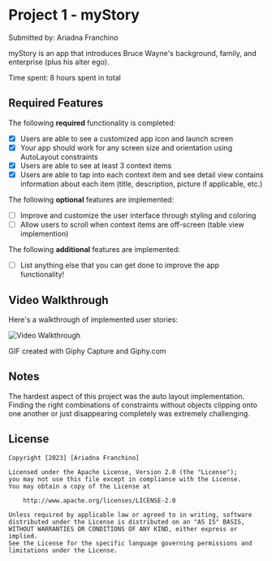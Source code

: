 
# Project 1 - myStory

Submitted by: Ariadna Franchino

myStory is an app that introduces Bruce Wayne's background, family, and enterprise (plus his alter ego).

Time spent: 8 hours spent in total

## Required Features

The following **required** functionality is completed:

- [x] Users are able to see a customized app icon and launch screen
- [x] Your app should work for any screen size and orientation using AutoLayout constraints
- [x] Users are able to see at least 3 context items
- [x] Users are able to tap into each context item and see detail view contains information about each item (title, description, picture if applicable, etc.)
 
The following **optional** features are implemented:

- [ ] Improve and customize the user interface through styling and coloring
- [ ] Allow users to scroll when context items are off-screen (table view implemention)

The following **additional** features are implemented:

- [ ] List anything else that you can get done to improve the app functionality!

## Video Walkthrough

Here's a walkthrough of implemented user stories:

<img src='https://media.giphy.com/media/2NcVQXRTLMdzX3mnOm/giphy.gif' title='Video Walkthrough' width='' alt='Video Walkthrough' />

GIF created with Giphy Capture and Giphy.com


## Notes

The hardest aspect of this project was the auto layout implementation. Finding the right combinations of constraints without objects clipping onto one another or just disappearing completely was extremely challenging.

## License

    Copyright [2023] [Ariadna Franchino]

    Licensed under the Apache License, Version 2.0 (the "License");
    you may not use this file except in compliance with the License.
    You may obtain a copy of the License at

        http://www.apache.org/licenses/LICENSE-2.0

    Unless required by applicable law or agreed to in writing, software
    distributed under the License is distributed on an "AS IS" BASIS,
    WITHOUT WARRANTIES OR CONDITIONS OF ANY KIND, either express or implied.
    See the License for the specific language governing permissions and
    limitations under the License.
